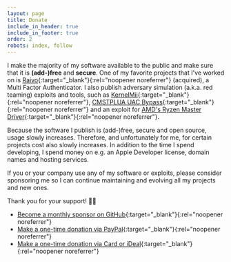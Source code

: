 ```yaml
---
layout: page
title: Donate
include_in_header: true
include_in_footer: true
order: 2
robots: index, follow
---
```


I make the majority of my software available to the public and make sure that it is **(add-)free** and **secure**. One of my favorite projects that I've worked on is [Raivo](https://raivo-otp.com/){:target="_blank"}{:rel="noopener noreferrer"} (acquired), a Multi Factor Authenticator. I also publish adversary simulation (a.k.a. red teaming) exploits and tools, such as [KernelMii](https://github.com/tijme/kernel-mii){:target="_blank"}{:rel="noopener noreferrer"}, [CMSTPLUA UAC Bypass](https://github.com/tijme/cmstplua-uac-bypass){:target="_blank"}{:rel="noopener noreferrer"} and an exploit for [AMD's Ryzen Master Driver](https://github.com/tijme/amd-ryzen-master-driver-v17-exploit){:target="_blank"}{:rel="noopener noreferrer"}.

Because the software I publish is (add-)free, secure and open source, usage slowly increases. Therefore, and unfortunately for me, for certain projects cost also slowly increases. In addition to the time I spend developing, I spend money on e.g. an Apple Developer license, domain names and hosting services.

If you or your company use any of my software or exploits, please consider sponsoring me so I can continue maintaining and evolving all my projects and new ones.

Thank you for your support! 👨‍💻

* [Become a monthly sponsor on GitHub](https://github.com/sponsors/tijme){:target="_blank"}{:rel="noopener noreferrer"}
* [Make a one-time donation via PayPal](https://www.paypal.com/paypalme/tijmegommers){:target="_blank"}{:rel="noopener noreferrer"}
* [Make a one-time donation via Card or iDeal](https://bunq.me/tijme){:target="_blank"}{:rel="noopener noreferrer"}
